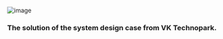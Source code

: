![image](https://github.com/user-attachments/assets/28277ee1-370e-4845-8cd4-8386b44cb989)
### The solution of the system design case from VK Technopark.
